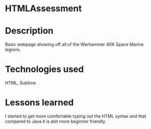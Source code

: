 # HTMLAssessment


# Description
Basic webpage showing off all of the Warhammer 40K Space Marine legions.


# Technologies used
HTML, Sublime

# Lessons learned
I started to get more comfortable typing out the HTML syntax and that compared to Java it is alot more beginner friendly.